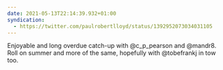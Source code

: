 ```yaml
---
date: 2021-05-13T22:14:39.932+01:00
syndication:
  - https://twitter.com/paulrobertlloyd/status/1392952073034031105
---
```

Enjoyable and long overdue catch-up with @c_p_pearson and @mandr8. Roll on summer and more of the same, hopefully with @tobefrankj in tow too.
